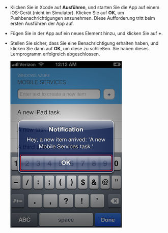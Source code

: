 
* Klicken Sie in Xcode auf **Ausführen**, und starten Sie die App auf einem iOS-Gerät (nicht im Simulator). Klicken Sie auf **OK**, um Pushbenachrichtigungen anzunehmen. Diese Aufforderung tritt beim ersten Ausführen der App auf.

* Fügen Sie in der App auf ein neues Element hinzu, und klicken Sie auf **+**.

* Stellen Sie sicher, dass Sie eine Benachrichtigung erhalten haben, und klicken Sie dann auf **OK**, um diese zu schließen. Sie haben dieses Lernprogramm erfolgreich abgeschlossen.

  	![](../articles/media/mobile-services-ios-get-started-push/mobile-quickstart-push3-ios.png)

<!---HONumber=August15_HO8-->